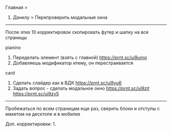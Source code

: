 Главная > 
1. Данилу > Перепроверить модальные окна 
<!-- 2. В шапке поправить инпут -->
<!-- 3. Кнопка "наверх" в мобилке починить -->
<!-- 4. Поправить инпут в блоке https://prnt.sc/ui9b1a под ios -->
<!-- 5. Открывающееся меню > Сделать скролл и зафиксировать внизу меню, сделать одно меню на сайте и при открытии категорий https://prnt.sc/ui9exl -->
<!-- 6. https://prnt.sc/ui9cl1 починить чтобы не дергалась -->
<!-- 7. Ссылки на главную страницу должны быть со слешем "/" десктоп (шапка/подвал) мобилка шапка и меню https://prnt.sc/ui9exl -->
<!-- 8. Бренды > Мобилка > Сделать несколько слайдов сразу https://prnt.sc/ui9h6e -->
<!-- 9. Обучающие курсы > Поправить слайдер, сделать 2 https://prnt.sc/ui9hqp -->
<!-- 10. База знаний > Поправить слайдер, сделать 2 https://prnt.sc/ui9i46 -->
<!-- 11. Увеличить ширину https://prnt.sc/ui9ipw -->
<!-- 12. Сделать обертку для меню в каталоге на десктопе, при добавлении модификатора чтобы фон красился в белый https://prnt.sc/ui9n0l -->
<!-- 13. Сделать ссылкой https://prnt.sc/ui9wpx -->

---
После этих 10 корректировок скопировать футер и шапку на все страницы

pianino
1. Переделать элемент (взять с главной) https://prnt.sc/ui9umq
2. Добавляешь модификатор итему, он перестраивается
<!-- 3. Сделать кнопки переключения -->

card
1. Сделать слайдер как в ВДК https://prnt.sc/ui9yu6
2. Задать вопрос - сделать модальное окно https://prnt.sc/ui9zjt https://prnt.sc/ui9zy5

----
Пробежаться по всем страницам еще раз, сверить блоки и отступы с макетом на десктопе и в мобилке


Доп. корректировки:
1. 
